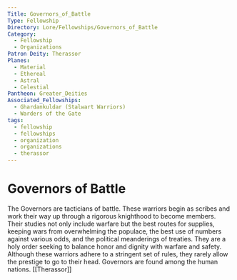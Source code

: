 ```yaml
---
Title: Governors_of_Battle
Type: Fellowship
Directory: Lore/Fellowships/Governors_of_Battle
Category:
  - Fellowship
  - Organizations
Patron Deity: Therassor
Planes:
  - Material
  - Ethereal
  - Astral
  - Celestial
Pantheon: Greater_Deities
Associated_Fellowships:
  - Ghardankuldar (Stalwart Warriors)
  - Warders of the Gate
tags:
  - fellowship
  - fellowships
  - organization
  - organizations
  - therassor
---
```


# Governors of Battle


The Governors are tacticians of battle. These warriors begin as scribes and work their way up through a rigorous knighthood to become members. Their studies not only include warfare but the best routes for supplies, keeping wars from overwhelming the populace, the best use of numbers against various odds, and the political meanderings of treaties. They are a holy order seeking to balance honor and dignity with warfare and safety. Although these warriors adhere to a stringent set of rules, they rarely allow the prestige to go to their head. Governors are found among the human nations.
[[Therassor]]
